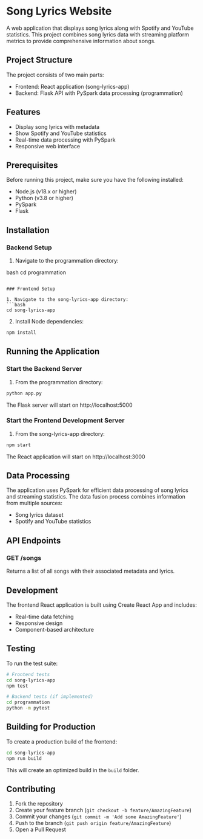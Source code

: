 # Song Lyrics Website

A web application that displays song lyrics along with Spotify and YouTube statistics. This project combines song lyrics data with streaming platform metrics to provide comprehensive information about songs.

## Project Structure

The project consists of two main parts:
- Frontend: React application (song-lyrics-app)
- Backend: Flask API with PySpark data processing (programmation)

## Features

- Display song lyrics with metadata
- Show Spotify and YouTube statistics
- Real-time data processing with PySpark
- Responsive web interface

## Prerequisites

Before running this project, make sure you have the following installed:
- Node.js (v18.x or higher)
- Python (v3.8 or higher)
- PySpark
- Flask

## Installation

### Backend Setup

1. Navigate to the programmation directory:

bash
cd programmation
```

### Frontend Setup

1. Navigate to the song-lyrics-app directory:
```bash
cd song-lyrics-app
```

2. Install Node dependencies:
```bash
npm install
```

## Running the Application

### Start the Backend Server

1. From the programmation directory:
```bash
python app.py
```
The Flask server will start on http://localhost:5000

### Start the Frontend Development Server

1. From the song-lyrics-app directory:
```bash
npm start
```
The React application will start on http://localhost:3000

## Data Processing

The application uses PySpark for efficient data processing of song lyrics and streaming statistics. The data fusion process combines information from multiple sources:
- Song lyrics dataset
- Spotify and YouTube statistics

## API Endpoints

### GET /songs
Returns a list of all songs with their associated metadata and lyrics.

## Development

The frontend React application is built using Create React App and includes:
- Real-time data fetching
- Responsive design
- Component-based architecture

## Testing

To run the test suite:

```bash
# Frontend tests
cd song-lyrics-app
npm test

# Backend tests (if implemented)
cd programmation
python -m pytest
```

## Building for Production

To create a production build of the frontend:

```bash
cd song-lyrics-app
npm run build
```

This will create an optimized build in the `build` folder.

## Contributing

1. Fork the repository
2. Create your feature branch (`git checkout -b feature/AmazingFeature`)
3. Commit your changes (`git commit -m 'Add some AmazingFeature'`)
4. Push to the branch (`git push origin feature/AmazingFeature`)
5. Open a Pull Request
